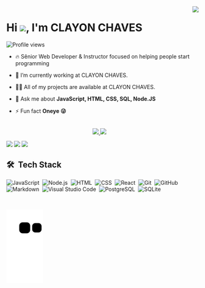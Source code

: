 <img align="right" height="590em" src="https://raw.githubusercontent.com/gist/CLAYONCHAVES/e781be095bcd1dd8f69b3cc7879de073/raw/982288106304df4c3c1fded498c7954432e03e76/card.svg"/>
<h1 align="left">Hi <img src="https://raw.githubusercontent.com/kaueMarques/kaueMarques/master/hi.gif" width="30px">, I'm CLAYON CHAVES</h1>
<p align="left"> <img src="https://komarev.com/ghpvc/?username=CLAYONCHAVES&color=yellow" alt="Profile views" /> </p>

- 🔥 Sênior Web Developer & Instructor focused on helping people start programming 

- 🔭 I’m currently working at CLAYON CHAVES.

- 👨‍💻 All of my projects are available at CLAYON CHAVES.

- 💬 Ask me about **JavaScript, HTML, CSS, SQL, Node.JS**

- ⚡ Fun fact **Oneye 😜**
<br>
<div align="center">
  <a href="https://github.com/CLAYONCHAVES">
  <img height="180em" src="https://github-readme-stats.vercel.app/api?username=CLAYONCHAVES&show_icons=true&theme=cobalt&include_all_commits=true&count_private=true"/>
  <img height="150em" src="https://github-readme-stats.vercel.app/api/top-langs/?username=CLAYONCHAVES&layout=compact&langs_count=7&theme=cobalt"/>
</div>
 
  <a href="https://www.youtube.com/channel/UCuRGzGHFfTswFICPxReGVXA" target="_blank"><img src="https://img.shields.io/badge/YouTube-FF0000?style=for-the-badge&logo=youtube&logoColor=white" target="_blank"></a>
  <a href = "clayonchaves@gmail.com"><img src="https://img.shields.io/badge/-Gmail-%23333?style=for-the-badge&logo=gmail&logoColor=white" target="_blank"></a>
  <a href="https://www.linkedin.com/feed/?trk=guest_homepage-basic_nav-header-signin" target="_blank"><img src="https://img.shields.io/badge/-LinkedIn-%230077B5?style=for-the-badge&logo=linkedin&logoColor=white" target="_blank"></a><br>
  
  ## 🛠 &nbsp;Tech Stack

![JavaScript](https://img.shields.io/badge/-JavaScript-05122A?style=flat&logo=javascript)&nbsp;
![Node.js](https://img.shields.io/badge/-Node.js-05122A?style=flat&logo=node.js)&nbsp;
![HTML](https://img.shields.io/badge/-HTML-05122A?style=flat&logo=HTML5)&nbsp;
![CSS](https://img.shields.io/badge/-CSS-05122A?style=flat&logo=CSS3&logoColor=1572B6)&nbsp;
![React](https://img.shields.io/badge/-React-05122A?style=flat&logo=react)&nbsp;
![Git](https://img.shields.io/badge/-Git-05122A?style=flat&logo=git)&nbsp;
![GitHub](https://img.shields.io/badge/-GitHub-05122A?style=flat&logo=github)&nbsp;
![Markdown](https://img.shields.io/badge/-Markdown-05122A?style=flat&logo=markdown)&nbsp;
![Visual Studio Code](https://img.shields.io/badge/-Visual%20Studio%20Code-05122A?style=flat&logo=visual-studio-code&logoColor=007ACC)&nbsp;
![PostgreSQL](https://img.shields.io/badge/-PostgreSQL-05122A?style=flat&logo=postgresql)&nbsp;
![SQLite](https://img.shields.io/badge/-SQLite-05122A?style=flat&logo=sqlite)&nbsp;

<br>
  
  ![Snake animation](https://github.com/DevBatista1/DevBatista1/blob/output/github-contribution-grid-snake.svg) </div>
  
</div>
